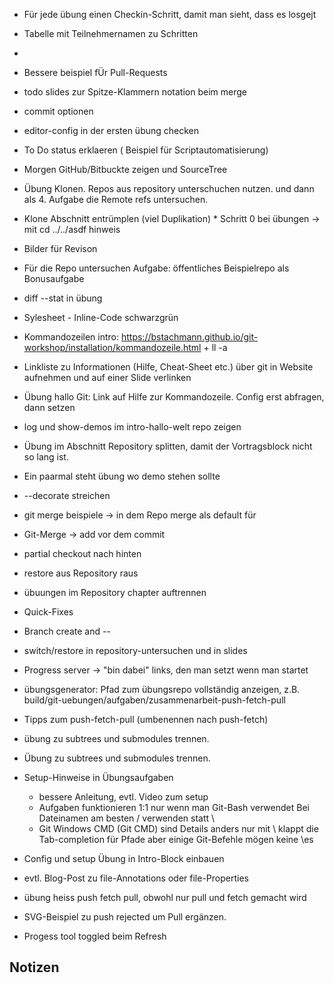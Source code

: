  * Für jede übung einen Checkin-Schritt, damit man sieht, dass es losgejt
 * Tabelle mit Teilnehmernamen zu Schritten
 * 
 * Bessere beispiel fÜr Pull-Requests
 * todo slides zur Spitze-Klammern notation beim merge
  * commit optionen
 * editor-config in der ersten übung checken
 * To Do status erklaeren
  ( Beispiel für Scriptautomatisierung)
 
 * Morgen GitHub/Bitbuckte zeigen und SourceTree
 * Übung Klonen. Repos aus repository unterschuchen nutzen. und dann als 4. Aufgabe die Remote refs untersuchen.
* Klone Abschnitt entrümplen (viel Duplikation) * Schritt 0 bei übungen -> mit cd ../../asdf hinweis
 * Bilder für Revison
 * Für die Repo untersuchen Aufgabe: öffentliches Beispielrepo als Bonusaufgabe
 * diff --stat in übung
 * Sylesheet - Inline-Code schwarzgrün
 * Kommandozeilen intro: https://bstachmann.github.io/git-workshop/installation/kommandozeile.html + ll -a
 * Linkliste zu Informationen (Hilfe, Cheat-Sheet etc.) über git in Website aufnehmen und auf einer Slide verlinken
 * Übung hallo Git: Link auf Hilfe zur Kommandozeile. Config erst abfragen, dann setzen
 * log und show-demos im intro-hallo-welt repo zeigen
 * Übung im Abschnitt Repository splitten, damit der Vortragsblock nicht so lang ist.
 * Ein paarmal steht übung wo demo stehen sollte
 * --decorate streichen
* git merge beispiele -> in dem Repo merge als default für
 * Git-Merge -> add vor dem commit
 * partial checkout nach hinten
 * restore aus Repository raus
 * übuungen im Repository chapter auftrennen
 * Quick-Fixes
 * Branch create and --
 * switch/restore  in repository-untersuchen und in slides
 * Progress server -> "bin dabei" links, den man setzt wenn man startet
 * übungsgenerator: Pfad zum übungsrepo vollständig anzeigen, z.B. build/git-uebungen/aufgaben/zusammenarbeit-push-fetch-pull
 * Tipps zum push-fetch-pull (umbenennen nach push-fetch)
 * übung zu subtrees und submodules trennen.
 * Übung zu subtrees und submodules trennen.
 * Setup-Hinweise in Übungsaufgaben
   - bessere Anleitung, evtl. Video zum setup
   - Aufgaben funktionieren 1:1 nur wenn man Git-Bash verwendet
     Bei Dateinamen am besten / verwenden statt \
   - Git Windows CMD (Git CMD) sind Details anders
     nur mit \ klappt die Tab-completion für Pfade
     aber einige Git-Befehle mögen keine \es
  * Config und setup Übung in Intro-Block einbauen
  * evtl. Blog-Post zu file-Annotations oder file-Properties
  * übung heiss push fetch pull, obwohl nur pull und fetch gemacht wird
  * SVG-Beispiel zu push rejected um Pull ergänzen.
  * Progess tool toggled beim Refresh



   ## Notizen

